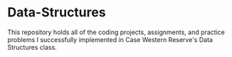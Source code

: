 # Data-Structures
This repository holds all of the coding projects, assignments, and practice problems I successfully implemented in Case Western Reserve's Data Structures class.  
